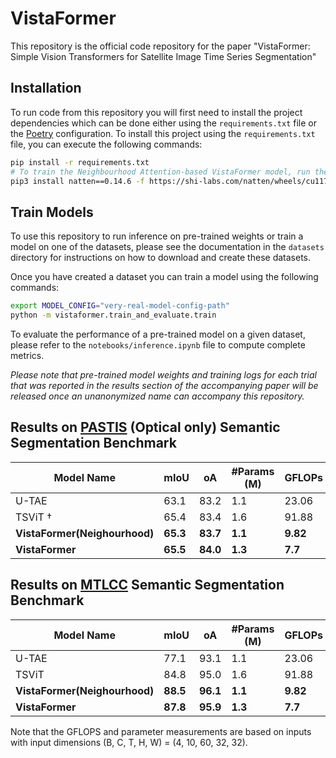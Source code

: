 # VistaFormer

This repository is the official code repository for the paper "VistaFormer: Simple Vision Transformers for Satellite Image Time Series Segmentation"

## Installation

To run code from this repository you will first need to install the project dependencies which can be done either using the `requirements.txt` file or the [Poetry](https://python-poetry.org/) configuration. To install this project using the `requirements.txt` file, you can execute the following commands:

```bash
pip install -r requirements.txt
# To train the Neighbourhood Attention-based VistaFormer model, run the following
pip3 install natten==0.14.6 -f https://shi-labs.com/natten/wheels/cu117/torch1.13/index.html
```

## Train Models

To use this repository to run inference on pre-trained weights or train a model on one of the datasets, please see the documentation in the `datasets` directory for instructions on how to download and create these datasets.

Once you have created a dataset you can train a model using the following commands:

```bash
export MODEL_CONFIG="very-real-model-config-path"
python -m vistaformer.train_and_evaluate.train
```

To evaluate the performance of a pre-trained model on a given dataset, please refer to the `notebooks/inference.ipynb` file to compute complete metrics.

*Please note that pre-trained model weights and training logs for each trial that was reported in the results section of the accompanying paper will be released once an unanonymized name can accompany this repository.*

## Results on [PASTIS](https://github.com/VSainteuf/pastis-benchmark) (Optical only) Semantic Segmentation Benchmark

| Model Name                    | mIoU     | oA       | #Params (M)  | GFLOPs   |
| ----------------------------- |--------- |--------- | ------------ | -------- |
| U-TAE                         | 63.1     | 83.2     | 1.1          | 23.06    |
| TSViT †                       | 65.4     | 83.4     | 1.6          | 91.88    |
| **VistaFormer(Neighourhood)** | **65.3** | **83.7** | **1.1**      | **9.82** |
| **VistaFormer**               | **65.5** | **84.0** | **1.3**      | **7.7**  |

## Results on [MTLCC](https://github.com/TUM-LMF/MTLCC) Semantic Segmentation Benchmark

| Model Name                    | mIoU     | oA       | #Params (M)  | GFLOPs   |
| ----------------------------- |--------- |--------- | ------------ | -------- |
| U-TAE                         | 77.1     | 93.1     | 1.1          | 23.06    |
| TSViT                         | 84.8     | 95.0     | 1.6          | 91.88    |
| **VistaFormer(Neighourhood)** | **88.5** | **96.1** | **1.1**      | **9.82** |
| **VistaFormer**               | **87.8** | **95.9** | **1.3**      | **7.7**  |

Note that the GFLOPS and parameter measurements are based on inputs with input dimensions (B, C, T, H, W) = (4, 10, 60, 32, 32).
